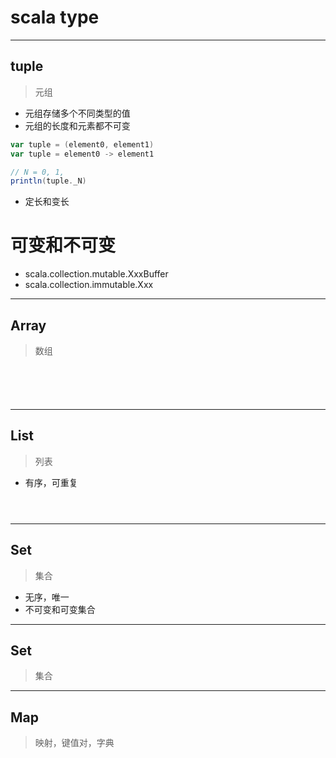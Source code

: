 # scala type



---

## tuple
> 元组

- 元组存储多个不同类型的值
- 元组的长度和元素都不可变

```scala
var tuple = (element0, element1)
var tuple = element0 -> element1

// N = 0, 1,
println(tuple._N)

```

- 定长和变长

# 可变和不可变
- scala.collection.mutable.XxxBuffer
- scala.collection.immutable.Xxx
---

## Array
> 数组
```scala






```

---
## List
> 列表

- 有序，可重复

```scala




```
---
## Set
> 集合

- 无序，唯一
- 不可变和可变集合





---
## Set
> 集合

---
## Map
> 映射，键值对，字典



